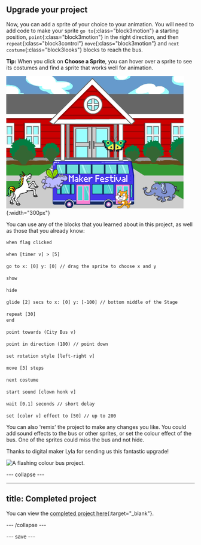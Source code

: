 ## Upgrade your project

Now, you can add a sprite of your choice to your animation. You will need to add code to make your sprite `go to`{:class="block3motion"} a starting position, `point`{:class="block3motion"} in the right direction, and then `repeat`{:class="block3control"} `move`{:class="block3motion"} and `next costume`{:class="block3looks"} blocks to reach the bus.

**Tip:** When you click on **Choose a Sprite**, you can hover over a sprite to see its costumes and find a sprite that works well for animation. 

![A bus with "Maker Festival" text.](images/bus-upgrade.png){:width="300px"}

You can use any of the blocks that you learned about in this project, as well as those that you already know:

```blocks3
when flag clicked

when [timer v] > [5]

go to x: [0] y: [0] // drag the sprite to choose x and y

show

hide

glide [2] secs to x: [0] y: [-100] // bottom middle of the Stage

repeat [30]
end

point towards (City Bus v)

point in direction (180) // point down

set rotation style [left-right v]

move [3] steps

next costume

start sound [clown honk v]

wait [0.1] seconds // short delay

set [color v] effect to [50] // up to 200
```

You can also 'remix' the project to make any changes you like. You could add sound effects to the bus or other sprites, or set the colour effect of the bus. One of the sprites could miss the bus and not hide.

Thanks to digital maker Lyla for sending us this fantastic upgrade!

![A flashing colour bus project.](images/Lyla-bus.png)

--- collapse ---

---
title: Completed project
---

You can view the [completed project here](https://scratch.mit.edu/projects/486719199/){:target="_blank"}.

--- /collapse ---

--- save ---

